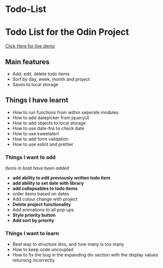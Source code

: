 # Todo-List
# Todo List for the Odin Project #

[Click Here for live demo](https://dylaan94.github.io/Todo-List/dist/index.html)

## Main features ##
* Add, edit, delete todo items
* Sort by day, week, month and project
* Saves to local storage

## Things I have learnt ##
* How to run functions from within seperate modules
* How to add datepicker from jqueryUI
* How to add objects to local storage
* How to use date-fns to check date
* How to use sweetalert
* How to add form validation
* How to use eslint and prettier

### Things I want to add ###
*Items in bold have been added*
* __add ability to edit previously written todo item__
* __add ability to set date with library__
* __add collapsables to todo items__
* order items based on dates
* Add colour change with project
* __Delete project functionality__
* Add animations to all pop ups
* __Style priority button__
* __Add sort by priority__

### Things I want to learn ###
* Best way to structure divs, and how many is too many
* How to keep code uncoupled
* How to fix the bug in the expanding div section with the display values returning incorrectly

